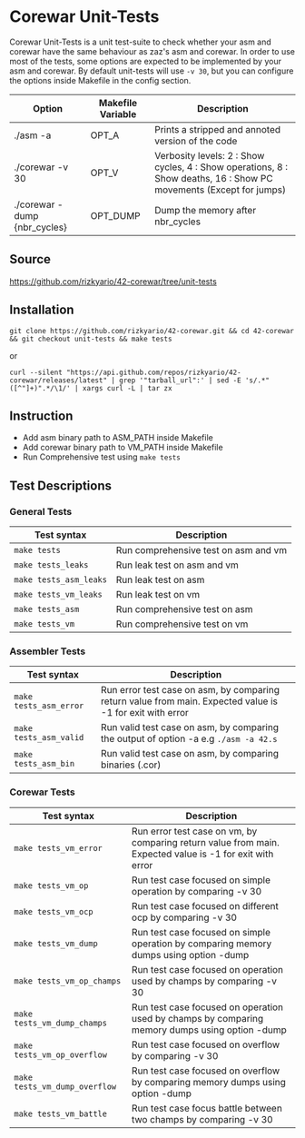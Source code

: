 # Corewar Unit-Tests

Corewar Unit-Tests is a unit test-suite to check whether your asm and corewar have the same behaviour as zaz's asm and corewar. In order to use most of the tests, some options are expected to be implemented by your asm and corewar. By default unit-tests will use `-v 30`, but you can configure the options inside Makefile in the config section.

Option| Makefile Variable |Description|
|---------- |---------- |---------- |
|./asm -a| OPT_A | Prints a stripped and annoted version of the code|
|./corewar -v 30 | OPT_V | Verbosity levels: 2  : Show cycles, 4  : Show operations, 8  : Show deaths, 16 : Show PC movements (Except for jumps)|
|./corewar -dump {nbr_cycles} | OPT_DUMP | Dump the memory after nbr_cycles|

## Source

https://github.com/rizkyario/42-corewar/tree/unit-tests

## Installation

```
git clone https://github.com/rizkyario/42-corewar.git && cd 42-corewar && git checkout unit-tests && make tests
```

or

```
curl --silent "https://api.github.com/repos/rizkyario/42-corewar/releases/latest" | grep '"tarball_url":' | sed -E 's/.*"([^"]+)".*/\1/' | xargs curl -L | tar zx
```

## Instruction

- Add asm binary path to ASM_PATH inside Makefile
- Add corewar binary path to VM_PATH inside Makefile
- Run Comprehensive test using `make tests`

## Test Descriptions
### General Tests
| Test syntax | Description |
| ---------- | ----------- |
| `make tests` | Run comprehensive test on asm and vm |
| `make tests_leaks` | Run leak test on asm and vm |
| `make tests_asm_leaks` | Run leak test on asm |
| `make tests_vm_leaks` | Run leak test on vm |
| `make tests_asm` | Run comprehensive test on asm |
| `make tests_vm` | Run comprehensive test on vm |
### Assembler Tests
| Test syntax|Description|
|---------- |---------- |
| `make tests_asm_error` | Run error test case on asm, by comparing return value from main. Expected value is -1 for exit with error |
| `make tests_asm_valid` | Run valid test case on asm, by comparing the output of option -a e.g `./asm -a 42.s`|
| `make tests_asm_bin` | Run valid test case on asm, by comparing binaries (.cor) |
### Corewar Tests
|Test syntax|Description|
|---------- |---------- |
| `make tests_vm_error` | Run error test case on vm, by comparing return value from main. Expected value is -1 for exit with error |
| `make tests_vm_op` | Run test case focused on simple operation by comparing -v 30|
| `make tests_vm_ocp` | Run test case focused on different ocp by comparing -v 30|
| `make tests_vm_dump` | Run test case focused on simple operation by comparing memory dumps using option -dump |
| `make tests_vm_op_champs` | Run test case focused on operation used by champs by comparing -v 30 |
| `make tests_vm_dump_champs` | Run test case focused on operation used by champs by comparing memory dumps using option -dump|
| `make tests_vm_op_overflow` | Run test case focused on overflow by comparing -v 30 |
| `make tests_vm_dump_overflow` | Run test case focused on overflow by comparing memory dumps using option -dump|
| `make tests_vm_battle` | Run test case focus battle between two champs by comparing -v 30|
